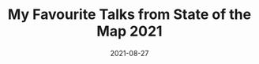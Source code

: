 ---
date: 2021-08-27
title: "My Favourite Talks from State of the Map 2021"
description: ""
categories: guides
tags: [OSM, OpenStreetMap]
author_staff_member: dgreenwood
image: /assets/images/blog/2021-08-27/
featured_image: /assets/images/blog/2021-08-27/
layout: post
published: false
---